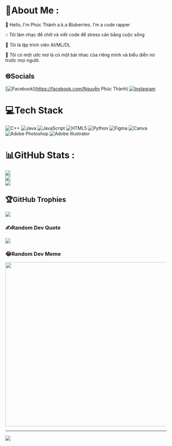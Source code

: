 # 💫About Me :
👋 Hello, I'm Phúc Thành a.k.a Bluberries. I'm a code rapper

🎶 Tôi làm nhạc để chill và viết code để stress cân bằng cuộc sống

🤦‍ Tôi là lập trình viên AI/ML/DL

🤘 Tôi có một ước mơ là có một bài nhac của riêng mình và biểu diễn nó trước mọi người.

## 🌐Socials
[![Facebook](https://img.shields.io/badge/Facebook-%231877F2.svg?logo=Facebook&logoColor=white)](https://facebook.com/Nguyễn Phúc Thành) [![Instagram](https://img.shields.io/badge/Instagram-%23E4405F.svg?logo=Instagram&logoColor=white)](https://instagram.com/foodthnk) 

# 💻Tech Stack
![C++](https://img.shields.io/badge/c++-%2300599C.svg?style=for-the-badge&logo=c%2B%2B&logoColor=white) ![Java](https://img.shields.io/badge/java-%23ED8B00.svg?style=for-the-badge&logo=java&logoColor=white) ![JavaScript](https://img.shields.io/badge/javascript-%23323330.svg?style=for-the-badge&logo=javascript&logoColor=%23F7DF1E) ![HTML5](https://img.shields.io/badge/html5-%23E34F26.svg?style=for-the-badge&logo=html5&logoColor=white) ![Python](https://img.shields.io/badge/python-3670A0?style=for-the-badge&logo=python&logoColor=ffdd54) 	![Figma](https://img.shields.io/badge/figma-%23F24E1E.svg?style=for-the-badge&logo=figma&logoColor=white) ![Canva](https://img.shields.io/badge/Canva-%2300C4CC.svg?style=for-the-badge&logo=Canva&logoColor=white) ![Adobe Photoshop](https://img.shields.io/badge/adobephotoshop-%2331A8FF.svg?style=for-the-badge&logo=adobephotoshop&logoColor=white) ![Adobe Illustrator](https://img.shields.io/badge/adobeillustrator-%23FF9A00.svg?style=for-the-badge&logo=adobeillustrator&logoColor=white)
# 📊GitHub Stats :
![](https://github-readme-stats.vercel.app/api?username=phucthanh-github&theme=radical&hide_border=false&include_all_commits=false&count_private=false)<br/>
![](https://github-readme-streak-stats.herokuapp.com/?user=phucthanh-github&theme=radical&hide_border=false)<br/>
![](https://github-readme-stats.vercel.app/api/top-langs/?username=phucthanh-github&theme=radical&hide_border=false&include_all_commits=false&count_private=false&layout=compact)

## 🏆GitHub Trophies
![](https://github-trophies.vercel.app/?username=phucthanh-github&theme=radical&no-frame=false&no-bg=false&margin-w=4)

### ✍️Random Dev Quote
![](https://quotes-github-readme.vercel.app/api?type=horizontal&theme=dark)

### 😂Random Dev Meme
<img src="https://random-memer.herokuapp.com/" width="512px"/>

---
[![](https://visitcount.itsvg.in/api?id=phucthanh-github&icon=0&color=0)](https://visitcount.itsvg.in)

